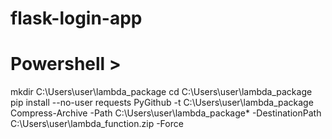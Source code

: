 # flask-login-app
# Powershell >

mkdir C:\Users\user\lambda_package
cd C:\Users\user\lambda_package
pip install --no-user requests PyGithub -t C:\Users\user\lambda_package
Compress-Archive -Path C:\Users\user\lambda_package\* -DestinationPath C:\Users\user\lambda_function.zip -Force
